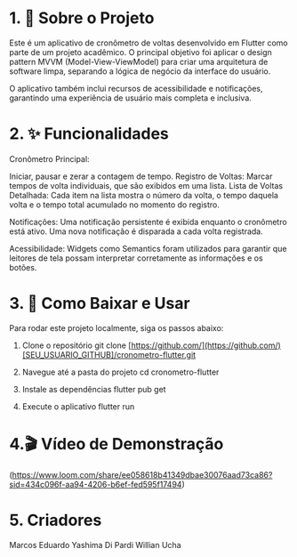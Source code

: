 # 1. 📖 Sobre o Projeto
Este é um aplicativo de cronômetro de voltas desenvolvido em Flutter como parte de um projeto acadêmico. O principal objetivo foi aplicar o design pattern MVVM (Model-View-ViewModel) para criar uma arquitetura de software limpa, separando a lógica de negócio da interface do usuário.

O aplicativo também inclui recursos de acessibilidade e notificações, garantindo uma experiência de usuário mais completa e inclusiva.

# 2. ✨ Funcionalidades
Cronômetro Principal: 

  Iniciar, pausar e zerar a contagem de tempo.
  Registro de Voltas: Marcar tempos de volta individuais, que são exibidos em uma lista.
  Lista de Voltas Detalhada: Cada item na lista mostra o número da volta, o tempo daquela volta e o tempo total acumulado no momento do registro.
  
Notificações:
  Uma notificação persistente é exibida enquanto o cronômetro está ativo.
  Uma nova notificação é disparada a cada volta registrada.
  
Acessibilidade:
  Widgets como Semantics foram utilizados para garantir que leitores de tela possam interpretar corretamente as informações e os botões.

# 3. 🚀 Como Baixar e Usar
Para rodar este projeto localmente, siga os passos abaixo:

1. Clone o repositório
git clone [https://github.com/](https://github.com/)[SEU_USUARIO_GITHUB]/cronometro-flutter.git

2. Navegue até a pasta do projeto
cd cronometro-flutter

3. Instale as dependências
flutter pub get

4. Execute o aplicativo
flutter run

# 4.🎬 Vídeo de Demonstração
(https://www.loom.com/share/ee058618b41349dbae30076aad73ca86?sid=434c096f-aa94-4206-b6ef-fed595f17494)

# 5. Criadores
Marcos Eduardo Yashima Di Pardi
Willian Ucha
